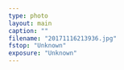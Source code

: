 ```yaml
---
type: photo
layout: main
caption: ""
filename: "20171116213936.jpg"
fstop: "Unknown"
exposure: "Unknown"
---
```


